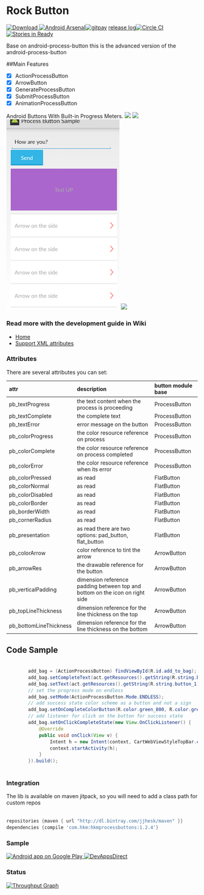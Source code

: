 # Rock Button
[ ![Download](https://api.bintray.com/packages/jjhesk/maven/hkmprocessbuttons/images/download.svg) ](https://bintray.com/jjhesk/maven/hkmprocessbuttons/_latestVersion)[![Android Arsenal](https://img.shields.io/badge/Android%20Arsenal-hkm--progress--button-brightgreen.svg?style=flat)](http://android-arsenal.com/details/1/1691)[![gitpay](http://fc07.deviantart.net/fs70/f/2012/336/f/9/little_pixel_heart_by_tiny_bear-d5mtwiu.gif)](https://gratipay.com/jjhesk/) [release log](https://github.com/jjhesk/hkm-progress-button/releases)[![Circle CI](https://circleci.com/gh/jjhesk/hkm-progress-button/tree/master.svg?style=svg)](https://circleci.com/gh/jjhesk/hkm-progress-button/tree/master)[![Stories in Ready](https://badge.waffle.io/jjhesk/hkm-progress-button.png?label=ready&title=Ready)](https://waffle.io/jjhesk/hkm-progress-button)

Base on android-process-button this is the advanced version of the android-process-button

##Main Features
- [x] ActionProcessButton
- [x] ArrowButton
- [x] GenerateProcessButton
- [x] SubmitProcessButton
- [x] AnimationProcessButton

Android Buttons With Built-in Progress Meters.
![](screenshots/sample1_small1.gif)
![](screenshots/sample1_small2.gif)
![](screenshots/new_sample.png)
![](screenshots/diagram-v-0-0-2.png)

### Read more with the development guide in Wiki
- [Home](https://github.com/jjhesk/hkm-progress-button/wiki)
- [Support XML attributes](https://github.com/jjhesk/hkm-progress-button/blob/master/library/src/main/res/values/styles.xml)

### Attributes

There are several attributes you can set:

| attr | description| button module base |
| :---- | :---- | :---- |
| pb_textProgress| the text content when the process is proceeding | ProcessButton |
| pb_textComplete| the complete text |ProcessButton |
| pb_textError| error message on the button | ProcessButton |
| pb_colorProgress| the color resource reference on process |ProcessButton|
| pb_colorComplete| the color resource reference on process completed|ProcessButton |
| pb_colorError| the color resource reference when its error |ProcessButton |
| pb_colorPressed| as read | FlatButton |
| pb_colorNormal|  as read | FlatButton |
| pb_colorDisabled|  as read | FlatButton |
| pb_colorBorder| as read | FlatButton |
| pb_borderWidth| as read | FlatButton |
| pb_cornerRadius| as read | FlatButton |
| pb_presentation| as read there are two options: pad_button, flat_button | FlatButton |
| pb_colorArrow| color reference to tint the arrow | ArrowButton |
| pb_arrowRes| the drawable reference for the button | ArrowButton |
| pb_verticalPadding|dimension reference padding between top and bottom on the icon on right side | ArrowButton |
| pb_topLineThickness| dimension reference for the line thickness on the top | ArrowButton |
| pb_bottomLineThickness| dimension reference for the line thickness on the bottom | ArrowButton |

## Code Sample
```java

        add_bag = (ActionProcessButton) findViewById(R.id.add_to_bag);
        add_bag.setCompleteText(act.getResources().getString(R.string.button_3));
        add_bag.setText(act.getResources().getString(R.string.button_1));
        // set the progress mode on endless
        add_bag.setMode(ActionProcessButton.Mode.ENDLESS);
        // add success state color scheme as a button and not a sign
        add_bag.setOnCompleteColorButton(R.color.green_800, R.color.green_900);
        // add listener for click on the button for success state
        add_bag.setOnClickCompleteState(new View.OnClickListener() {
            @Override
            public void onClick(View v) {
                Intent h = new Intent(context, CartWebViewStyleTopBar.class);
                context.startActivity(h);
            }
        }).build();
        
```
### Integration

The lib is available on maven jitpack, so you will need to add a class path for custom repos

```gradle

repositories {maven { url "http://dl.bintray.com/jjhesk/maven" }}
dependencies {compile 'com.hkm:hkmprocessbuttons:1.2.4'}
```

### Sample

<a href="https://play.google.com/store/apps/details?id=com.dd.sample.processbutton">
  <img alt="Android app on Google Play"
       src="https://developer.android.com/images/brand/en_app_rgb_wo_45.png" />
</a>
<a href="https://play.google.com/store/apps/details?id=com.inappsquared.devappsdirect">
  <img alt="DevAppsDirect"
       src="http://www.inappsquared.com/img/icons/devappsdirect_icon.png" width="48" height="48" />
</a>

### Status

[![Throughput Graph](https://graphs.waffle.io/jjhesk/hkm-progress-button/throughput.svg)](https://waffle.io/jjhesk/hkm-progress-button/metrics)
